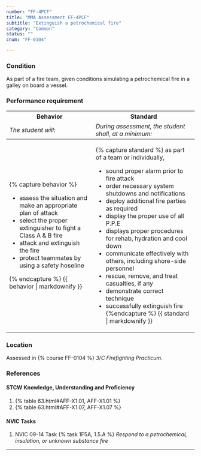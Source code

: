 ```yaml
---
number: "FF-4PCF"
title: "MMA Assessment FF-4PCF"
subtitle: "Extinguish a petrochemical fire"
category: "Common"
status: ""
cnum: "FF-0104"

---
```

### Condition

As part of a fire team, given conditions simulating a petrochemical fire in a galley on board a vessel.

### Performance requirement 

<table width='100%' class='Guidelines'>
 <thead>
 <tr>
     <th class='thirty'>Behavior</th>
     <th class='seventy'>Standard</th>
 </tr>
 <tr>
     <td><em>The student will:</em></td>
     <td><em>During assessment, the student shall, at a minimum:</em></td>
 </tr>
 </thead>
 <tbody>
 

<tr><td>

{% capture behavior %}
* assess the situation and make an appropriate plan of attack
* select the proper extinguisher to fight a Class A & B fire
* attack and extinguish the fire 
* protect teammates by using a safety hoseline

{% endcapture %}
{{ behavior | markdownify }}

</td><td>

{% capture standard %}
as part of a team or individually,

* sound proper alarm prior to fire attack
* order necessary system shutdowns and notifications
* deploy additional fire parties as required 
* display the proper use of all P.P.E
* displays proper procedures for rehab, hydration and cool down 
* communicate effectively with others, including shore-side personnel
* rescue, remove, and treat casualties, if any
* demonstrate correct technique
* successfully extinguish fire
{%endcapture %}
{{ standard | markdownify }}

</td></tr>



 </tbody>
 </table>

### Location

Assessed in  {% course  FF-0104 %}  *3/C Firefighting Practicum*.

### References

#### STCW Knowledge, Understanding and Proficiency

1. {% table 63.html#AFF-X1.01, AFF-X1.01 %}
1. {% table 63.html#AFF-X1.07, AFF-X1.07 %}


#### NVIC Tasks

1. NVIC 09-14 Task {% task 1F5A, 1.5.A %} *Respond to a petrochemical, insulation, or unknown substance fire*



***

